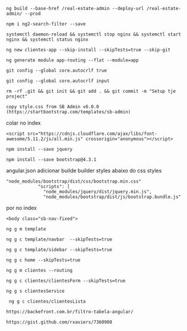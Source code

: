 ```
ng build --base-href /real-estate-admin --deploy-url /real-estate-admin/ --prod

npm i ng2-search-filter --save

```

```
systemctl daemon-reload && systemctl stop nginx && systemctl start nginx && systemctl status nginx
```


```
ng new clientes-app --skip-install --skipTests=true --skip-git
```

```
ng generate module app-routing --flat --module=app
```


```
git config --global core.autocrlf true

git config --global core.autocrlf input

```

```
rm -rf .git && git init && git add . && git commit -m "Setup tje project" 
```

```
copy style.css from SB Admin v6.0.0 (https://startbootstrap.com/templates/sb-admin)

```

colar no index

```
<script src="https://cdnjs.cloudflare.com/ajax/libs/font-awesome/5.11.2/js/all.min.js" crossorigin="anonymous"></script>
```

```
npm install --save jquery
```


```
npm install --save bootstrap@4.3.1
```

angular.json adicionar builde builder styles abaixo do css styles
```
"node_modules/bootstrap/dist/css/bootstrap.min.css"
            "scripts": [
              "node_modules/jquery/dist/jquery.min.js",
              "node_modules/bootstrap/dist/js/bootstrap.bundle.js"
```

por no index
```
<body class="sb-nav-fixed">
```

```
ng g m template
```




```
ng g c template/navbar  --skipTests=true
```


```
ng g c template/sidebar --skipTests=true
```

```
ng g c home --skipTests=true
```

```
ng g m clientes --routing 
```


```
ng g c clientes/clientesForm --skipTests=true
```

```
ng g s clientesService
```

```
 ng g c clientes/clientesLista
```

```
https://backefront.com.br/filtro-tabela-angular/

https://gist.github.com/rxaviers/7360908
```
